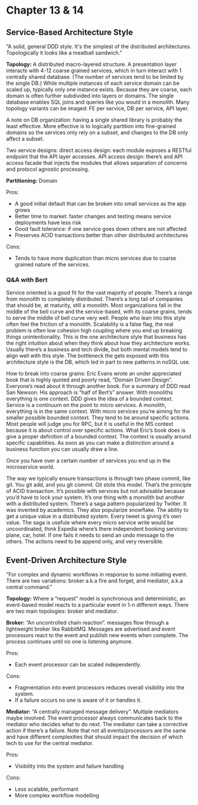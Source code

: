 # Chapter 13 & 14

## Service-Based Architecture Style
“A solid, general DDD style. It's the simplest of the distributed architectures. Topologically it looks like a meatball sandwich.”

**Topology:** A distributed macro-layered structure. A presentation layer interacts with 4-12 coarse grained services, which in turn interact with 1 centrally shared database. (The number of services tend to be limited by the single DB.) While multiple instances of each service domain can be scaled up, typically only one instance exists. Because they are coarse, each domain is often further subdivided into layers or domains. The single database enables SQL joins and queries like you would in a monolith. Many topology variants can be imaged: FE per service, DB per service, API layer.

A note on DB organization: having a single shared library is probably the least effective. More effective is to logically partition into fine-grained domains so the services only rely on a subset, and changes to the DB only affect a subset.

Two service designs: 
direct access design: each module exposes a RESTful endpoint that the API layer accesses.
API access design: there’s and API access facade that injects the modules that allows separation of concerns and protocol agnostic processing.

**Partitioning:** Domain

Pros:
- A good initial default that can be broken into small services as the app grows
- Better time to market: faster changes and testing means service deployments have less risk
- Good fault tolerance: if one service goes down others are not affected
- Preserves ACID transactions better than other distributed architectures

Cons:
- Tends to have more duplication than micro services due to coarse grained nature of the services.

### Q&A with Bert

Service oriented is a good fit for the vast majority of people. There’s a range from monolith to completely distributed. There’s a long tail of companies that should be, at maturity, still a monolith. Most organizations fall in the middle of the bell curve and the service-based, with its coarse grains, tends to serve the middle of bell curve very well. People who lean into this style often feel the friction of a monolith. Scalability is a false flag, the real problem is often low cohesion high coupling where you end up breaking things unintentionality. This is the one architecture style that business has the right intuition about when they think about how they architecture works. Usually there’s a business and tech divide, but both mental models tend to align well with this style. The bottleneck the gets exposed with this architecture style is the DB, which led in part to new patterns in noSQL use.

How to break into coarse grains: Eric Evans wrote an under appreciated book that is highly quoted and poorly read, “Domain Driven Design”. Everyone’s read about it through another book. For a summary of DDD read San Newson. His approach is “half of Bert’s” answer. With monoliths everything is one context. DDD gives the idea of a bounded context. Service is a continuum on the point to micro services. A monolith, everything is in the same context. With micro services you’re aiming for the smaller possible bounded context. They tend to be around specific actions. Most people will judge you for RPC, but it is useful in the MS context because it is about control over specific actions. What Eric’s book does is give a proper definition of a bounded context. The context is usually around specific capabilities. As soon as you can make a distinction around a business function you can usually draw a line.

Once you have over a certain number of services you end up in the microservice world.

The way we typically ensure transactions is through two phase commit, like git. You git add, and you git commit. Git stole this model. That’s the principle of ACID transaction. It’s possible with services but not advisable because you’d have to lock your system. It’s one thing with a monolith but another with a distributed system. There’s a saga pattern popularized by Twitter. It was invented by academics. They also popularize snowflake. The ability to get a unique value in a distributed system. Every tweet is giving it’s own value. The saga is usefule where every micro service write would be uncoordinated, think Expedia where’s there independent booking services: plane, car, hotel. If one fails it needs to send an undo message to the others. The actions need to be append only, and very reversible.

## Event-Driven Architecture Style
“For complex and dynamic workflows in response to some initiating event. There are two variations: broker a.k.a fire and forget, and mediator, a.k.a central command.”

**Topology:** Where a “request” model is synchronous and deterministic, an event-based model reacts to a particular event in 1-n different ways. There are two main topologies: broker and mediator.

**Broker:** “An uncontrolled chain reaction”. messages flow through a lightweight broker like RabbitMQ. Messages are advertised and event processors react to the event and publish new events when complete. The process continues until no one is listening anymore.

Pros:
- Each event processor can be scaled independently.

Cons: 
- Fragmentation into event processors reduces overall visibility into the system.
- If a failure occurs no one is aware of it or handles it.

**Mediator:** “A centrally managed message delivery”. Multiple mediators maybe involved. The event processor always communicates back to the mediator who decides what to do next. The mediator can take a corrective action if there’s a failure. Note that not all events/processors are the same and have different complexities that should impact the decision of which tech to use for the central mediator.

Pros:
- Visibility into the system and failure handling

Cons:
- Less scalable, performant
- More complex workflow modelling
